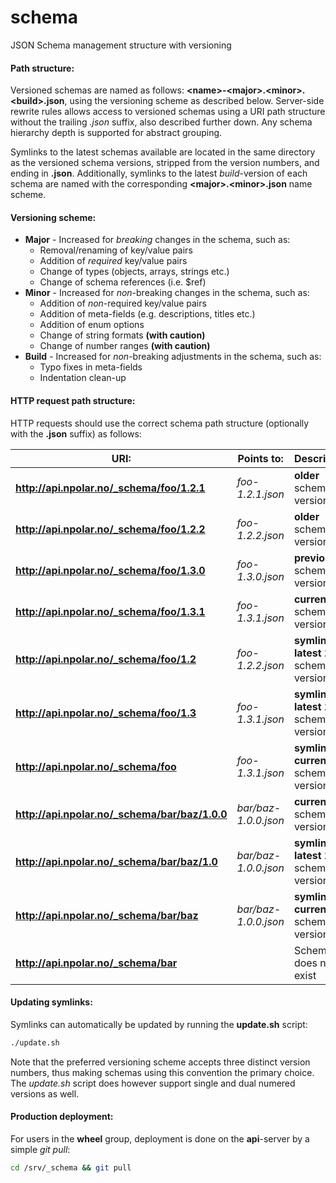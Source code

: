 # schema
JSON Schema management structure with versioning

#### Path structure:
Versioned schemas are named as follows: **&lt;name&gt;-&lt;major&gt;.&lt;minor&gt;.&lt;build&gt;.json**, using the versioning scheme as described below. Server-side rewrite rules allows access to versioned schemas using a URI path structure without the trailing *.json* suffix, also described further down. Any schema hierarchy depth is supported for abstract grouping.

Symlinks to the latest schemas available are located in the same directory as the versioned schema versions, stripped from the version numbers, and ending in **.json**. Additionally, symlinks to the latest *build*-version of each schema are named with the corresponding **&lt;major&gt;.&lt;minor&gt;.json** name scheme.

#### Versioning scheme:
* **Major** - Increased for *breaking* changes in the schema, such as:
  * Removal/renaming of key/value pairs
  * Addition of *required* key/value pairs
  * Change of types (objects, arrays, strings etc.)
  * Change of schema references (i.e. $ref)
* **Minor** - Increased for *non*-breaking changes in the schema, such as:
  * Addition of *non*-required key/value pairs
  * Addition of meta-fields (e.g. descriptions, titles etc.)
  * Addition of enum options
  * Change of string formats **(with caution)**
  * Change of number ranges **(with caution)**
* **Build** - Increased for *non*-breaking adjustments in the schema, such as:
  * Typo fixes in meta-fields
  * Indentation clean-up

#### HTTP request path structure:
HTTP requests should use the correct schema path structure (optionally with the **.json** suffix) as follows:

URI:                                           | Points to:           | Description:
-----------------------------------------------|----------------------|-----------------------------------------------
**http://api.npolar.no/_schema/foo/1.2.1**     | *foo-1.2.1.json*     | **older** schema version
**http://api.npolar.no/_schema/foo/1.2.2**     | *foo-1.2.2.json*     | **older** schema version
**http://api.npolar.no/_schema/foo/1.3.0**     | *foo-1.3.0.json*     | **previous** schema version
**http://api.npolar.no/_schema/foo/1.3.1**     | *foo-1.3.1.json*     | **current** schema version
**http://api.npolar.no/_schema/foo/1.2**       | *foo-1.2.2.json*     | **symlink** to **latest 1.2.x** schema version
**http://api.npolar.no/_schema/foo/1.3**       | *foo-1.3.1.json*     | **symlink** to **latest 1.3.x** schema version
**http://api.npolar.no/_schema/foo**           | *foo-1.3.1.json*     | **symlink** to **current** schema version
**http://api.npolar.no/_schema/bar/baz/1.0.0** | *bar/baz-1.0.0.json* | **current** schema version
**http://api.npolar.no/_schema/bar/baz/1.0**   | *bar/baz-1.0.0.json* | **symlink** to **latest 1.0.x** schema version
**http://api.npolar.no/_schema/bar/baz**       | *bar/baz-1.0.0.json* | **symlink** to **current** schema version
**http://api.npolar.no/_schema/bar**           |                      | Schema does not exist

#### Updating symlinks:
Symlinks can automatically be updated by running the **update.sh** script:
```sh
./update.sh
```

Note that the preferred versioning scheme accepts three distinct version numbers, thus making schemas using this convention the primary choice. The *update.sh* script does however support single and dual numered versions as well.

#### Production deployment:
For users in the **wheel** group, deployment is done on the **api**-server by a simple *git pull*:
```sh
cd /srv/_schema && git pull
```
